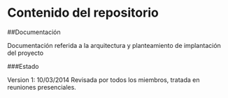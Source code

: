 Contenido del repositorio
=============

##Documentación

Documentación referida a la arquitectura y planteamiento de implantación del proyecto

###Estado

Version 1: 10/03/2014
Revisada por todos los miembros, tratada en reuniones presenciales.


